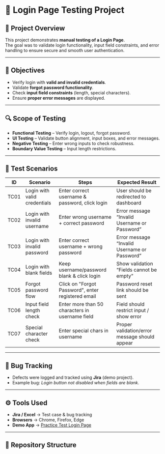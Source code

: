 # 🧪 Login Page Testing Project  

## 📌 Project Overview  
This project demonstrates **manual testing of a Login Page**.  
The goal was to validate login functionality, input field constraints, and error handling to ensure secure and smooth user authentication.  

---

## 🎯 Objectives  
- Verify login with **valid and invalid credentials**.  
- Validate **forgot password functionality**.  
- Check **input field constraints** (length, special characters).  
- Ensure **proper error messages** are displayed.  

---

## 🔍 Scope of Testing  
- **Functional Testing** – Verify login, logout, forgot password.  
- **UI Testing** – Validate button alignment, input boxes, and error messages.  
- **Negative Testing** – Enter wrong inputs to check robustness.  
- **Boundary Value Testing** – Input length restrictions.  

---

## 📝 Test Scenarios  

| **ID** | **Scenario** | **Steps** | **Expected Result** |
|--------|--------------|-----------|----------------------|
| TC01 | Login with valid credentials | Enter correct username & password, click login | User should be redirected to dashboard |
| TC02 | Login with invalid username | Enter wrong username + correct password | Error message “Invalid Username or Password” |
| TC03 | Login with invalid password | Enter correct username + wrong password | Error message “Invalid Username or Password” |
| TC04 | Login with blank fields | Keep username/password blank & click login | Show validation “Fields cannot be empty” |
| TC05 | Forgot password flow | Click on "Forgot Password", enter registered email | Password reset link should be sent |
| TC06 | Input field length check | Enter more than 50 characters in username field | Field should restrict input / show error |
| TC07 | Special character check | Enter special chars in username | Proper validation/error message should appear |

---

## 🐞 Bug Tracking  
- Defects were logged and tracked using **Jira** (demo project).  
- Example bug: *Login button not disabled when fields are blank*.  

---

## ⚙️ Tools Used  
- **Jira / Excel** → Test case & bug tracking  
- **Browsers** → Chrome, Firefox, Edge  
- **Demo App** → [Practice Test Login Page](https://practicetestautomation.com/practice-test-login/)  

---

## 📂 Repository Structure  

